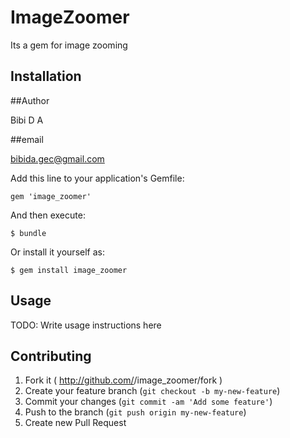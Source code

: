 # ImageZoomer

Its a gem for image zooming

## Installation

##Author

Bibi D A

##email

bibida.gec@gmail.com


Add this line to your application's Gemfile:

    gem 'image_zoomer'

And then execute:

    $ bundle

Or install it yourself as:

    $ gem install image_zoomer

## Usage

TODO: Write usage instructions here

## Contributing

1. Fork it ( http://github.com/<my-github-username>/image_zoomer/fork )
2. Create your feature branch (`git checkout -b my-new-feature`)
3. Commit your changes (`git commit -am 'Add some feature'`)
4. Push to the branch (`git push origin my-new-feature`)
5. Create new Pull Request
